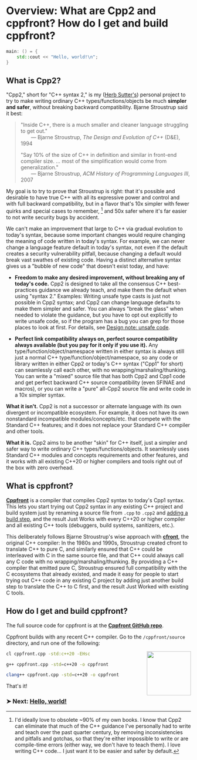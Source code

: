 
# Overview: What are Cpp2 and cppfront? How do I get and build cppfront?

``` cpp title="hello.cpp2"
main: () = {
    std::cout << "Hello, world!\n";
}
```

## <a id="what-is-cpp2"></a> What is Cpp2?

"Cpp2," short for "C++ syntax 2," is my ([Herb Sutter's](https://github.com/hsutter)) personal project to try to make writing ordinary C++ types/functions/objects be much **simpler and safer**, without breaking backward compatibility. Bjarne Stroustrup said it best:

> "Inside C++, there is a much smaller and cleaner language struggling to get out." <br>&emsp;&emsp;— Bjarne Stroustrup, _The Design and Evolution of C++_ (D&E), 1994
>
> "Say 10% of the size of C++ in definition and similar in front-end compiler size. ... most of the simplification would come from generalization." <br>&emsp;&emsp;— Bjarne Stroustrup, _ACM History of Programming Languages III_, 2007

My goal is to try to prove that Stroustrup is right: that it's possible and desirable to have true C++ with all its expressive power and control and with full backward compatibility, but in a flavor that's 10x simpler with fewer quirks and special cases to remember, [^simpler] and 50x safer where it's far easier to not write security bugs by accident.

We can't make an improvement that large to C++ via gradual evolution to today's syntax, because some important changes would require changing the meaning of code written in today's syntax. For example, we can never change a language feature default in today's syntax, not even if the default creates a security vulnerability pitfall, because changing a default would break vast swathes of existing code. Having a distinct alternative syntax gives us a "bubble of new code" that doesn't exist today, and have:

- **Freedom to make any desired improvement, without breaking any of today's code.** Cpp2 is designed to take all the consensus C++ best-practices guidance we already teach, and make them the default when using "syntax 2." Examples: Writing unsafe type casts is just not possible in Cpp2 syntax; and Cpp2 can change language defaults to make them simpler and safer. You can always "break the glass" when needed to violate the guidance, but you have to opt out explicitly to write unsafe code, so if the program has a bug you can grep for those places to look at first. For details, see [Design note: unsafe code](https://github.com/hsutter/cppfront/wiki/Design-note%3A-Unsafe-code).

- **Perfect link compatibility always on, perfect source compatibility always available (but you pay for it only if you use it).** Any type/function/object/namespace written in either syntax is always still just a normal C++ type/function/object/namespace, so any code or library written in either Cpp2 or today's C++ syntax ("Cpp1" for short) can seamlessly call each other, with no wrapping/marshaling/thunking. You can write a "mixed" source file that has both Cpp2 and Cpp1 code and get perfect backward C++ source compatibility (even SFINAE and macros), or you can write a "pure" all-Cpp2 source file and write code in a 10x simpler syntax.

**What it isn't.** Cpp2 is not a successor or alternate language with its own divergent or incompatible ecosystem. For example, it does not have its own nonstandard incompatible modules/concepts/etc. that compete with the Standard C++ features; and it does not replace your Standard C++ compiler and other tools.

**What it is.** Cpp2 aims to be another "skin" for C++ itself, just a simpler and safer way to write ordinary C++ types/functions/objects. It seamlessly uses Standard C++ modules and concepts requirements and other features, and it works with all existing C++20 or higher compilers and tools right out of the box with zero overhead.


## <a id="what-is-cppfront"></a> What is cppfront?

[**Cppfront**](https://github.com/hsutter/cppfront) is a compiler that compiles Cpp2 syntax to today's Cpp1 syntax. This lets you start trying out Cpp2 syntax in any existing C++ project and build system just by renaming a source file from `.cpp` to `.cpp2` and [adding a build step](#adding-cppfront-in-your-ide-build-system), and the result Just Works with every C++20 or higher compiler and all existing C++ tools (debuggers, build systems, sanitizers, etc.).

This deliberately follows Bjarne Stroustrup's wise approach with [**cfront**](https://en.wikipedia.org/wiki/Cfront), the original C++ compiler: In the 1980s and 1990s, Stroustrup created cfront to translate C++ to pure C, and similarly ensured that C++ could be interleaved with C in the same source file, and that C++ could always call any C code with no wrapping/marshaling/thunking. By providing a C++ compiler that emitted pure C, Stroustrup ensured full compatibility with the C ecosystems that already existed, and made it easy for people to start trying out C++ code in any existing C project by adding just another build step to translate the C++ to C first, and the result Just Worked with existing C tools.


## <a id="build-cppfront"></a> How do I get and build cppfront?

The full source code for cppfront is at the [**Cppfront GitHub repo**](https://github.com/hsutter/cppfront).

Cppfront builds with any recent C++ compiler. Go to the `/cppfront/source` directory, and run one of the following:

<image align="right" width="120" src="https://user-images.githubusercontent.com/1801526/188906112-ef377a79-b6a9-4a30-b318-10b51d8ea934.png">

``` bash title="MSVC build instructions (Visual Studio 2019 version 16.11 or higher)"
cl cppfront.cpp -std:c++20 -EHsc
```

``` bash title="GCC build instructions (GCC 10 or higher)"
g++ cppfront.cpp -std=c++20 -o cppfront
```

``` bash title="Clang build instructions (Clang 12 or higher)"
clang++ cppfront.cpp -std=c++20 -o cppfront
```

That's it!


### &#10148; Next: [Hello, world!](welcome/hello-world.md)


[^simpler]: I'd ideally love to obsolete ~90% of my own books. I know that Cpp2 can eliminate that much of the C++ guidance I've personally had to write and teach over the past quarter century, by removing inconsistencies and pitfalls and gotchas, so that they're either impossible to write or are compile-time errors (either way, we don't have to teach them). I love writing C++ code... I just want it to be easier and safer by default.

